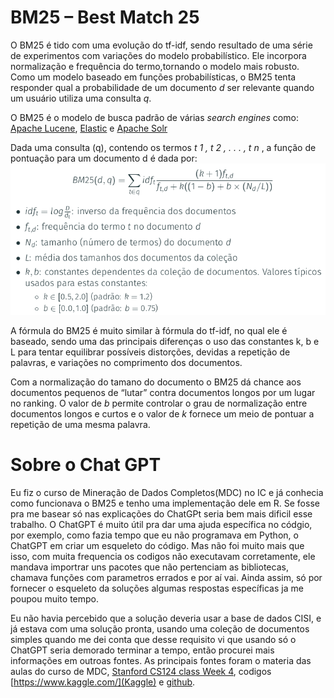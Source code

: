 # BM25 – Best Match 25 

O BM25 é tido com uma evolução do tf-idf, sendo resultado de uma série de experimentos com variações do modelo probabilístico. Ele incorpora normalização e frequência do termo,tornando o modelo mais robusto. Como um modelo baseado em funções probabilísticas, o BM25 tenta responder qual a probabilidade de um documento _d_ ser relevante quando um usuário utiliza uma consulta _q_. 

O BM25 é o modelo de busca padrão de várias _search engines_ como: [Apache Lucene](https://lucene.apache.org/), [Elastic](https://www.elastic.co/) e [Apache Solr](https://solr.apache.org/)

Dada uma consulta (q), contendo os termos _t 1 , t 2 , . . . , t n_ , a função de pontuação para um documento d é dada por:
![alt text](https://github.com/cristianoborgescardoso/bm25/raw/main/bm25.png)

A fórmula do BM25 é muito similar à fórmula do tf-idf, no qual ele é baseado, sendo uma das principais diferenças o uso das constantes k, b e L para tentar equilibrar possíveis distorções, devidas a repetição de palavras, e variações no comprimento dos documentos. 

Com a normalização do tamano do documento o BM25 dá chance aos documentos pequenos de “lutar” contra documentos longos por um lugar no ranking. O valor de _b_ permite controlar o grau de normalização entre documentos longos e curtos e o valor de _k_ fornece um meio de pontuar a repetição de uma mesma palavra.

# Sobre o Chat GPT
Eu fiz o curso de Mineração de Dados Completos(MDC) no IC e já conhecia como funcionava o BM25 e tenho uma implementação dele em R. Se fosse pra me basear só nas explicações do ChatGPt seria bem mais dificil esse trabalho. O ChatGPT é muito útil pra dar uma ajuda específica no códgio, por exemplo, como fazia tempo que eu não programava em Python, o ChatGPT em criar um esqueleto do código. Mas não foi muito mais que isso, com muita frequencia os codigos não executavam corretamente, ele mandava importrar uns pacotes que não pertenciam as bibliotecas, chamava funções com parametros errados e por aí vai. Ainda assim, só por fornecer o esqueleto da soluções algumas respostas específicas ja me poupou muito tempo.

Eu não havia percebido que a solução deveria usar a base de dados CISI, e já estava com uma solução pronta, usando uma coleção de documentos simples quando me dei conta que desse requisito vi que usando só o ChatGPT seria demorado terminar a tempo, então procurei mais informações em outroas fontes. As principais fontes foram o materia das aulas do curso de MDC, [Stanford CS124 class Week 4](https://www.youtube.com/channel/UC_48v322owNVtORXuMeRmpA), codigos [https://www.kaggle.com/](Kaggle) e [github](https://github.com/williamscott701/Information-Retrieval/blob/master/2.%20TF-IDF%20Ranking%20-%20Cosine%20Similarity%2C%20Matching%20Score/TF-IDF.ipynb).   
